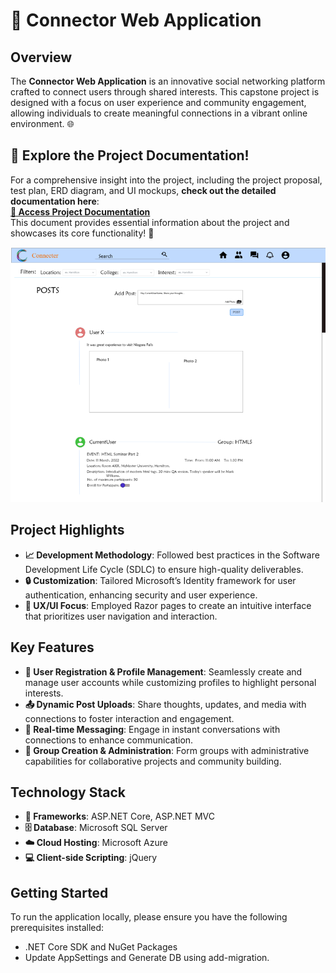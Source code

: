 # 📱 Connector Web Application


## Overview
The **Connector Web Application** is an innovative social networking platform crafted to connect users through shared interests. This capstone project is designed with a focus on user experience and community engagement, allowing individuals to create meaningful connections in a vibrant online environment. 🌐

## 📄 **Explore the Project Documentation!**
For a comprehensive insight into the project, including the project proposal, test plan, ERD diagram, and UI mockups, **check out the detailed documentation here**:  
[**🔗 Access Project Documentation**](https://docs.google.com/document/d/1fxH0KosFykiiI98hn4SFwPFiTEx6COz209OO5BqhXNw/edit?usp=sharing)  
This document provides essential information about the project and showcases its core functionality! 🌟

![Connector Project Screenshot](./Connector_ScreenShot.png)

## Project Highlights
- **📈 Development Methodology**: Followed best practices in the Software Development Life Cycle (SDLC) to ensure high-quality deliverables.
- **🔒 Customization**: Tailored Microsoft’s Identity framework for user authentication, enhancing security and user experience.
- **🎨 UX/UI Focus**: Employed Razor pages to create an intuitive interface that prioritizes user navigation and interaction.

## Key Features
- **📝 User Registration & Profile Management**: Seamlessly create and manage user accounts while customizing profiles to highlight personal interests.
- **📤 Dynamic Post Uploads**: Share thoughts, updates, and media with connections to foster interaction and engagement.
- **💬 Real-time Messaging**: Engage in instant conversations with connections to enhance communication.
- **👥 Group Creation & Administration**: Form groups with administrative capabilities for collaborative projects and community building.

## Technology Stack
- **🔧 Frameworks**: ASP.NET Core, ASP.NET MVC
- **🗄️ Database**: Microsoft SQL Server
- **☁️ Cloud Hosting**: Microsoft Azure
- **💻 Client-side Scripting**: jQuery


## Getting Started
To run the application locally, please ensure you have the following prerequisites installed:
- .NET Core SDK and NuGet Packages
- Update AppSettings and Generate DB using add-migration.


